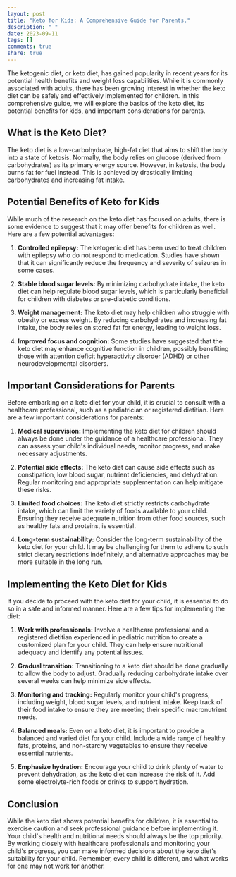 ```yaml
---
layout: post
title: "Keto for Kids: A Comprehensive Guide for Parents."
description: " "
date: 2023-09-11
tags: []
comments: true
share: true
---
```


The ketogenic diet, or keto diet, has gained popularity in recent years for its potential health benefits and weight loss capabilities. While it is commonly associated with adults, there has been growing interest in whether the keto diet can be safely and effectively implemented for children. In this comprehensive guide, we will explore the basics of the keto diet, its potential benefits for kids, and important considerations for parents.

## What is the Keto Diet?

The keto diet is a low-carbohydrate, high-fat diet that aims to shift the body into a state of ketosis. Normally, the body relies on glucose (derived from carbohydrates) as its primary energy source. However, in ketosis, the body burns fat for fuel instead. This is achieved by drastically limiting carbohydrates and increasing fat intake.

## Potential Benefits of Keto for Kids

While much of the research on the keto diet has focused on adults, there is some evidence to suggest that it may offer benefits for children as well. Here are a few potential advantages:

1. **Controlled epilepsy:** The ketogenic diet has been used to treat children with epilepsy who do not respond to medication. Studies have shown that it can significantly reduce the frequency and severity of seizures in some cases.

2. **Stable blood sugar levels:** By minimizing carbohydrate intake, the keto diet can help regulate blood sugar levels, which is particularly beneficial for children with diabetes or pre-diabetic conditions.

3. **Weight management:** The keto diet may help children who struggle with obesity or excess weight. By reducing carbohydrates and increasing fat intake, the body relies on stored fat for energy, leading to weight loss.

4. **Improved focus and cognition:** Some studies have suggested that the keto diet may enhance cognitive function in children, possibly benefiting those with attention deficit hyperactivity disorder (ADHD) or other neurodevelopmental disorders.

## Important Considerations for Parents

Before embarking on a keto diet for your child, it is crucial to consult with a healthcare professional, such as a pediatrician or registered dietitian. Here are a few important considerations for parents:

1. **Medical supervision:** Implementing the keto diet for children should always be done under the guidance of a healthcare professional. They can assess your child's individual needs, monitor progress, and make necessary adjustments.

2. **Potential side effects:** The keto diet can cause side effects such as constipation, low blood sugar, nutrient deficiencies, and dehydration. Regular monitoring and appropriate supplementation can help mitigate these risks.

3. **Limited food choices:** The keto diet strictly restricts carbohydrate intake, which can limit the variety of foods available to your child. Ensuring they receive adequate nutrition from other food sources, such as healthy fats and proteins, is essential.

4. **Long-term sustainability:** Consider the long-term sustainability of the keto diet for your child. It may be challenging for them to adhere to such strict dietary restrictions indefinitely, and alternative approaches may be more suitable in the long run.

## Implementing the Keto Diet for Kids

If you decide to proceed with the keto diet for your child, it is essential to do so in a safe and informed manner. Here are a few tips for implementing the diet:

1. **Work with professionals:** Involve a healthcare professional and a registered dietitian experienced in pediatric nutrition to create a customized plan for your child. They can help ensure nutritional adequacy and identify any potential issues.

2. **Gradual transition:** Transitioning to a keto diet should be done gradually to allow the body to adjust. Gradually reducing carbohydrate intake over several weeks can help minimize side effects.

3. **Monitoring and tracking:** Regularly monitor your child's progress, including weight, blood sugar levels, and nutrient intake. Keep track of their food intake to ensure they are meeting their specific macronutrient needs.

4. **Balanced meals:** Even on a keto diet, it is important to provide a balanced and varied diet for your child. Include a wide range of healthy fats, proteins, and non-starchy vegetables to ensure they receive essential nutrients.

5. **Emphasize hydration:** Encourage your child to drink plenty of water to prevent dehydration, as the keto diet can increase the risk of it. Add some electrolyte-rich foods or drinks to support hydration.

## Conclusion

While the keto diet shows potential benefits for children, it is essential to exercise caution and seek professional guidance before implementing it. Your child's health and nutritional needs should always be the top priority. By working closely with healthcare professionals and monitoring your child's progress, you can make informed decisions about the keto diet's suitability for your child. Remember, every child is different, and what works for one may not work for another.